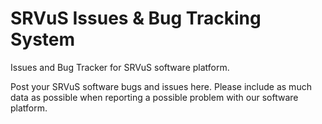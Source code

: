 SRVuS Issues & Bug Tracking System
=====

Issues and Bug Tracker for SRVuS software platform.

Post your SRVuS software bugs and issues here. Please include as much data as possible when reporting a possible problem with our software platform.
